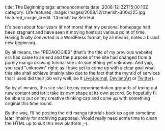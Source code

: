 title: The Beginning
tags: announcements
date: 2008-12-22T15:00:10Z
category: Life
featured_image: images/2008/12/cherish-300x225.jpg
featured_image_credit: 'Cherish' by Seh Hui

It's been about four years (if not more) that my personal homepage had been stagnant and have seen it moving hosts at various point of time. Having finally converted in a WordPress format, by all means, notes a brand new beginning.

By all means, the "PEDAGOGIES" (that's the title of my previous website) era had came to an end and the purpose of the site had changed from a purely manga drawing tutorial site into something yet unknown. And yup, you read "unknown" right: as I have yet to come up with a clear goal what this site shall achieve (mainly also due to the fact that the myraid of services that I used did their job very well, be it [LiveJournal][lj], [DeviantArt][da] or [Twitter][twitter]).

So by all means, this site shall be my experimentation grounds of trying out new content and let it take its own shape at its own accord. So hopefully I'll be able to put on my creative thinking cap and come up with something original this time round.

By the way, I'll be posting the old manga tutorials back up again sometime later (mainly for archiving purposes). Would really need some time to clean the HTML up to suit this new platform ;-).

[lj]: http://livejournal.com/
[da]: http://felixleong.deviantart.com/
[twitter]: http://twitter.com/felixleong
